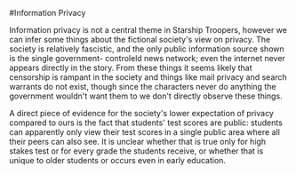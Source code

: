 #Information Privacy

Information privacy is not a central theme in Starship Troopers, however we can infer some things about the fictional 
society's view on privacy. The society is relatively fascistic, and the only public information source shown is the single government-
controleld news network; even the internet never appears directly in the story. From these things it seems likely that censorship
is rampant in the society and things like mail privacy and search warrants do not exist, though since the characters
never do anything the government wouldn't want them to we don't directly observe these things. 

A direct piece of evidence for the society's lower expectation of privacy compared to ours is the fact that students' test scores
are public: students can apparently only view their test scores in a single public area where all their peers can also see. It is unclear
whether that is true only for high stakes test or for every grade the students receive, or whether that is unique to older students or
occurs even in early education. 
